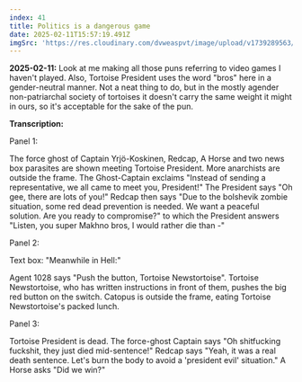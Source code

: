 ```yaml
---
index: 41
title: Politics is a dangerous game
date: 2025-02-11T15:57:19.491Z
imgSrc: 'https://res.cloudinary.com/dvweaspvt/image/upload/v1739289563/041_nxcljm.png'
---
```


**2025-02-11:** Look at me making all those puns referring to video games I haven't played. Also, Tortoise President uses the word "bros" here in a gender-neutral manner. Not a neat thing to do, but in the mostly agender non-patriarchal society of tortoises it doesn't carry the same weight it might in ours, so it's acceptable for the sake of the pun.

**Transcription:**

Panel 1:

The force ghost of Captain Yrjö-Koskinen, Redcap, A Horse and two news box parasites are shown meeting Tortoise President. More anarchists are outside the frame. The Ghost-Captain exclaims "Instead of sending a representative, we all came to meet you, President!" The President says "Oh gee, there are lots of you!" Redcap then says "Due to the bolshevik zombie situation, some red dead prevention is needed. We want a peaceful solution. Are you ready to compromise?" to which the President answers "Listen, you super Makhno bros, I would rather die than -"

Panel 2:

Text box: "Meanwhile in Hell:"

Agent 1028 says "Push the button, Tortoise Newstortoise". Tortoise Newstortoise, who has written instructions in front of them, pushes the big red button on the switch. Catopus is outside the frame, eating Tortoise Newstortoise's packed lunch.

Panel 3:

Tortoise President is dead. The force-ghost Captain says "Oh shitfucking fuckshit, they just died mid-sentence!" Redcap says "Yeah, it was a real death sentence. Let's burn the body to avoid a 'president evil' situation." A Horse asks "Did we win?"

